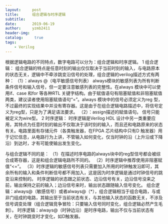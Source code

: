 ```yaml
---
layout:     post
title:      组合逻辑与时序逻辑
subtitle:   
date:       2019-06-19
author:     yzmb2411
header-img: 
catalog: 	 true
tags:
    - Verilog
---
```


根据逻辑电路的不同特点，数字电路可以分为：组合逻辑和时序逻辑。
1 组合逻辑：
组合逻辑的特点是任意时刻的输出仅仅取决于当前时刻的输入，与电路原本的状态无关，逻辑中不牵涉跳变沿信号的处理，组合逻辑的verilog描述方式有两种：
（1）：always @（电平敏感信号列表）
always模块的敏感列表为所有判断条件信号和输入信号，但一定要注意敏感列表的完整性。在always 模块中可以使用if、case 和for 等各种RTL 关键字结构。由于赋值语句有阻塞赋值和非阻塞赋值两类，建议读者使用阻塞赋值语句“=”。always 模块中的信号必须定义为reg 型，不过最终的实现结果中并没有寄存器。这是由于在组合逻辑电路描述中，将信号定义为reg型，只是为了满足语法要求。
（2）：assign描述的赋值语句。
信号只能被定义为wire型。
2 时序逻辑：
时序逻辑是Verilog HDL 设计中另一类重要应用，其特点为任意时刻的输出不仅取决于该时刻的输入，而且还和电路原来的状态有关。电路里面有存储元件（各类触发器，在FPGA 芯片结构中只有D 触发器）用于记忆信息，从电路行为上讲，不管输入如何变化，仅当时钟的沿（上升沿或下降沿）到达时，才有可能使输出发生变化。

与组合逻辑不同的是：
（1）在描述时序电路的always块中的reg型信号都会被综合成寄存器，这是和组合逻辑电路所不同的。
（2）时序逻辑中推荐使用非阻塞赋值“<=”。
（3）时序逻辑的敏感信号列表只需要加入所用的时钟触发沿即可，其余所有的输入和条件判断信号都不用加入，这是因为时序逻辑是通过时钟信号的跳变沿来控制的。
时序逻辑的状态跟之前状态、边沿信号有关，边沿信号没来之前，输出保持之前的输入；边沿信号来时，输出状态跟随输入信号变化。
组合逻辑：always@（敏感信号）或者always@（*），组合逻辑相当于组合电路，与或非门组成的电路，其输出至于当前状态有关，与其他输入状态的函数无关，不涉及信号调变处理（组合逻辑竞争冒险：只要输入信号同时变化，组合逻辑必然产生毛刺）。
时序逻辑：always@（时钟边沿）是时序电路，输出不仅与当前状态有关，在时钟跳变时才变化，如D触发器。
